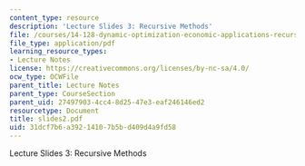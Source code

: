 ```yaml
---
content_type: resource
description: 'Lecture Slides 3: Recursive Methods'
file: /courses/14-128-dynamic-optimization-economic-applications-recursive-methods-spring-2003/31dcf7b6a39214107b5bd409d4a9fd58_slides2.pdf
file_type: application/pdf
learning_resource_types:
- Lecture Notes
license: https://creativecommons.org/licenses/by-nc-sa/4.0/
ocw_type: OCWFile
parent_title: Lecture Notes
parent_type: CourseSection
parent_uid: 27497903-4cc4-8d25-47e3-eaf246146ed2
resourcetype: Document
title: slides2.pdf
uid: 31dcf7b6-a392-1410-7b5b-d409d4a9fd58
---
```

Lecture Slides 3: Recursive Methods